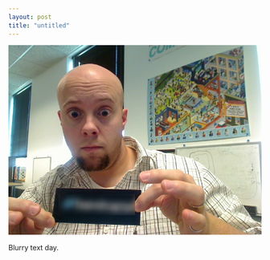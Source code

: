 ```yaml
---
layout: post
title: "untitled"
---
```


                  
<p><img src="/hodsmedia/250961368.jpg"/></p>


<p>Blurry text day.</p>


     
